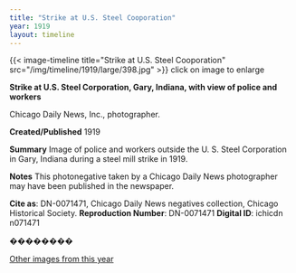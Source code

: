 ```yaml
---
title: "Strike at U.S. Steel Cooporation"
year: 1919
layout: timeline
---
```


{{< image-timeline title="Strike at U.S. Steel Cooporation" src="/img/timeline/1919/large/398.jpg" >}}
click on image to enlarge

__**Strike at U.S. Steel Corporation, Gary, Indiana, with view of police and workers**__

Chicago Daily News, Inc., photographer.

**Created/Published**
1919

**Summary**
Image of police and workers outside the U. S. Steel Corporation in Gary, Indiana during a steel mill strike in 1919.

**Notes**
This photonegative taken by a Chicago Daily News photographer may have been published in the newspaper.

__Cite as__: DN-0071471, Chicago Daily News negatives collection, Chicago Historical Society.
__Reproduction Number__: DN-0071471
__Digital ID__: ichicdn n071471

�������� 

[Other images from this year](/historical/timeline/1919)